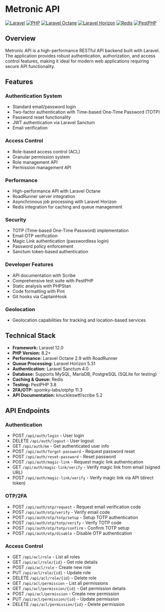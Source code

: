 # Metronic API

[![Laravel](https://img.shields.io/badge/Laravel-12.0-FF2D20?style=for-the-badge&logo=laravel&logoColor=white)](https://laravel.com)
[![PHP](https://img.shields.io/badge/PHP-8.2+-777BB4?style=for-the-badge&logo=php&logoColor=white)](https://php.net)
[![Laravel Octane](https://img.shields.io/badge/Octane-2.9-FF2D20?style=for-the-badge&logo=laravel&logoColor=white)](https://laravel.com/docs/10.x/octane)
[![Laravel Horizon](https://img.shields.io/badge/Horizon-5.31-FF2D20?style=for-the-badge&logo=laravel&logoColor=white)](https://laravel.com/docs/10.x/horizon)
[![Redis](https://img.shields.io/badge/Redis-Support-DC382D?style=for-the-badge&logo=redis&logoColor=white)](https://redis.io)
[![PestPHP](https://img.shields.io/badge/PestPHP-3.8-8A2BE2?style=for-the-badge&logo=php&logoColor=white)](https://pestphp.com)

## Overview

Metronic API is a high-performance RESTful API backend built with Laravel. The application provides robust authentication, authorization, and access control features, making it ideal for modern web applications requiring secure API functionality.

## Features

### Authentication System
- Standard email/password login
- Two-factor authentication with Time-based One-Time Password (TOTP)
- Password reset functionality
- JWT authentication via Laravel Sanctum
- Email verification

### Access Control
- Role-based access control (ACL)
- Granular permission system
- Role management API
- Permission management API

### Performance
- High-performance API with Laravel Octane
- RoadRunner server integration
- Asynchronous job processing with Laravel Horizon
- Redis integration for caching and queue management

### Security
- TOTP (Time-based One-Time Password) implementation
- Email OTP verification
- Magic Link authentication (passwordless login)
- Password policy enforcement
- Sanctum token-based authentication

### Developer Features
- API documentation with Scribe
- Comprehensive test suite with PestPHP
- Static analysis with PHPStan
- Code formatting with Pint
- Git hooks via CaptainHook

### Geolocation
- Geolocation capabilities for tracking and location-based services

## Technical Stack

- **Framework:** Laravel 12.0
- **PHP Version:** 8.2+
- **Performance:** Laravel Octane 2.9 with RoadRunner
- **Queue Processing:** Laravel Horizon 5.31
- **Authentication:** Laravel Sanctum 4.0
- **Database:** Supports MySQL, MariaDB, PostgreSQL (SQLite for testing)
- **Caching & Queue:** Redis
- **Testing:** PestPHP 3.8
- **2FA/OTP:** spomky-labs/otphp 11.3
- **API Documentation:** knuckleswtf/scribe 5.2

## API Endpoints

### Authentication
- POST `/api/auth/login` - User login
- DELETE `/api/auth/logout` - User logout
- GET `/api/auth/me` - Get authenticated user info
- POST `/api/auth/forgot-password` - Request password reset
- POST `/api/auth/reset-password` - Reset password
- POST `/api/auth/magic-link` - Request magic link authentication
- GET `/api/auth/magic-link/verify` - Verify magic link from email (signed URL)
- POST `/api/auth/magic-link/verify` - Verify magic link via API (direct token)

### OTP/2FA
- POST `/api/auth/otp/request` - Request email verification code
- POST `/api/auth/otp/verify` - Verify email code
- POST `/api/auth/otp/totp/setup` - Setup TOTP authentication
- POST `/api/auth/otp/totp/verify` - Verify TOTP code
- POST `/api/auth/otp/totp/confirm` - Confirm TOTP setup
- POST `/api/auth/otp/disable` - Disable OTP authentication

### Access Control
- GET `/api/acl/role` - List all roles
- GET `/api/acl/role/{id}` - Get role details
- POST `/api/acl/role` - Create new role
- PUT `/api/acl/role/{id}` - Update role
- DELETE `/api/acl/role/{id}` - Delete role
- GET `/api/acl/permission` - List all permissions
- GET `/api/acl/permission/{id}` - Get permission details
- POST `/api/acl/permission` - Create new permission
- PUT `/api/acl/permission/{id}` - Update permission
- DELETE `/api/acl/permission/{id}` - Delete permission
